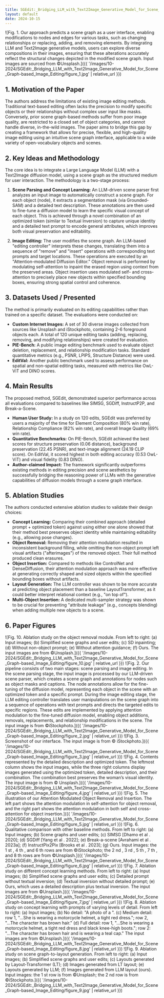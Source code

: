 ```yaml
---
title: SGEdit:_Bridging_LLM_with_Text2Image_Generative_Model_for_Scene_Graph-based_Image_Editing
layout: default
date: 2024-10-15
---
```

![Fig. 1. Our approach predicts a scene graph as a user interface, enabling modifications to nodes and edges for various tasks, such as changing relationships or replacing, adding, and removing elements. By integrating LLM and Text2Image generative models, users can explore diverse compositions in their images, ensuring that these alterations accurately reflect the structural changes depicted in the modified scene graph. Input images are sourced from ©Unsplash.]({{ '/images/10-2024/SGEdit:_Bridging_LLM_with_Text2Image_Generative_Model_for_Scene_Graph-based_Image_Editing/figure_1.jpg' | relative_url }})
## 1. Motivation of the Paper
The authors address the limitations of existing image editing methods. Traditional text-based editing often lacks the precision to modify specific objects or their relationships without complex user input like masks. Conversely, prior scene graph-based methods suffer from poor image quality, are restricted to a closed set of object categories, and cannot handle diverse, in-the-wild images. The paper aims to bridge this gap by creating a framework that allows for precise, flexible, and high-quality image editing using an intuitive scene graph interface, applicable to a wide variety of open-vocabulary objects and scenes.

## 2. Key Ideas and Methodology
The core idea is to integrate a Large Language Model (LLM) with a Text2Image diffusion model, using a scene graph as the structured medium for user interaction. The methodology is a two-stage process:

1.  **Scene Parsing and Concept Learning:** An LLM-driven scene parser first analyzes an input image to automatically construct a scene graph. For each object (node), it extracts a segmentation mask (via Grounded-SAM) and a detailed text description. These annotations are then used to fine-tune a diffusion model to learn the specific visual concept of each object. This is achieved through a novel combination of an optimized token (similar to Textual Inversion) to capture unique identity and a detailed text prompt to encode general attributes, which improves both visual preservation and editability.

2.  **Image Editing:** The user modifies the scene graph. An LLM-based "editing controller" interprets these changes, translating them into a sequence of "remove" and "insert" operations with corresponding text prompts and target locations. These operations are executed by an "Attention-modulated Diffusion Editor." Object removal is performed by modulating self-attention to inpaint the erased region using context from the preserved areas. Object insertion uses modulated self- and cross-attention to precisely place new objects within specified bounding boxes, ensuring strong spatial control and coherence.

## 3. Datasets Used / Presented
The method is primarily evaluated on its editing capabilities rather than trained on a specific dataset. The evaluations were conducted on:

*   **Custom Internet Images:** A set of 30 diverse images collected from sources like Unsplash and iStockphoto, containing 2-6 foreground objects each. A total of 120 unique editing tasks (adding, replacing, removing, and modifying relationships) were created for evaluation.
*   **PIE-Bench:** A public image editing benchmark used to evaluate object deletion, replacement, and relationship modification tasks. Standard quantitative metrics (e.g., PSNR, LPIPS, Structure Distance) were used.
*   **EditVal:** Another public benchmark used to assess performance on spatial and non-spatial editing tasks, measured with metrics like OwL-ViT and DINO scores.

## 4. Main Results
The proposed method, SGEdit, demonstrated superior performance across all evaluations compared to baselines like SIMSG, SGDiff, InstructP2P, and Break-a-Scene.

*   **Human User Study:** In a study on 120 edits, SGEdit was preferred by users a majority of the time for Element Composition (80% win rate), Relationship Compliance (82% win rate), and overall Image Quality (69% win rate).
*   **Quantitative Benchmarks:** On PIE-Bench, SGEdit achieved the best scores for structure preservation (0.06 distance), background preservation (22.45 PSNR), and text-image alignment (24.19 CLIP score). On EditVal, it scored highest in both editing accuracy (0.53 OwL-ViT) and visual fidelity (0.83 DINO).
*   **Author-claimed Impact:** The framework significantly outperforms existing methods in editing precision and scene aesthetics by successfully bridging the reasoning power of LLMs with the generative capabilities of diffusion models through a scene graph interface.

## 5. Ablation Studies
The authors conducted extensive ablation studies to validate their design choices:

*   **Concept Learning:** Comparing their combined approach (detailed prompt + optimized token) against using either one alone showed that their method best preserves object identity while maintaining editability (e.g., allowing pose changes).
*   **Object Removal:** Removing their attention modulation resulted in inconsistent background filling, while omitting the non-object prompt left visual artifacts ("afterimages") of the removed object. Their full method produced clean erasures.
*   **Object Insertion:** Compared to methods like ControlNet and DenseDiffusion, their attention modulation approach was more effective at generating correctly shaped and sized objects within the specified bounding boxes without artifacts.
*   **Layout Generation:** The LLM controller was shown to be more accurate at predicting object placement than a baseline LayoutTransformer, as it could better interpret relational context (e.g., "on top of").
*   **Multi-Object Insertion:** A dedicated multi-sampler strategy was shown to be crucial for preventing "attribute leakage" (e.g., concepts blending) when adding multiple new objects to a scene.

## 6. Paper Figures
![Fig. 10. Ablation study on the object removal module. From left to right: (a) Input images; (b) Simplified scene graphs and user edits; (c) SD inpainting; (d) Without non-object prompt; (e) Without attention guidance; (f) Ours. The input images are from ©Unsplash.]({{ '/images/10-2024/SGEdit:_Bridging_LLM_with_Text2Image_Generative_Model_for_Scene_Graph-based_Image_Editing/figure_10.jpg' | relative_url }})
![Fig. 2. Our pipeline consists of two main stages: scene parsing and image editing. In the scene parsing stage, the input image is processed by our LLM-driven scene parser, which creates a scene graph and annotations for nodes such as object masks and captions. The node annotations allow for the fine-tuning of the diffusion model, representing each object in the scene with an optimized token and a specific prompt. During the image editing stage, the LLM editing controller translates user manipulations on the scene graph into a sequence of operations with text prompts and directs the targeted edits to specific regions. These edits are implemented by applying attention modulation to the fine-tuned diffusion model, enabling object additions, removals, replacements, and relationship modifications in the scene. The input image is from ©iStockphoto.]({{ '/images/10-2024/SGEdit:_Bridging_LLM_with_Text2Image_Generative_Model_for_Scene_Graph-based_Image_Editing/figure_2.jpg' | relative_url }})
![Fig. 3. Screenshot of our interface. The input image is from © iStockphoto.]({{ '/images/10-2024/SGEdit:_Bridging_LLM_with_Text2Image_Generative_Model_for_Scene_Graph-based_Image_Editing/figure_3.jpg' | relative_url }})
![Fig. 4. Contents represented by the detailed description and optimized token. The leftmost column shows the input images, while the three right columns display images generated using the optimized token, detailed description, and their combination. The combination best preserves the woman’s visual identity. The input image is from © Unsplash.]({{ '/images/10-2024/SGEdit:_Bridging_LLM_with_Text2Image_Generative_Model_for_Scene_Graph-based_Image_Editing/figure_4.jpg' | relative_url }})
![Fig. 5. The illustration of our Attention Modulated Object Removal and Insertion. The left part shows the attention modulation in self-attention for object removal, and the right part shows the attention modulation in both self and cross-attention for object insertion.]({{ '/images/10-2024/SGEdit:_Bridging_LLM_with_Text2Image_Generative_Model_for_Scene_Graph-based_Image_Editing/figure_5.jpg' | relative_url }})
![Fig. 6. Qualitative comparison with other baseline methods. From left to right: (a) Input images; (b) Scene graphs and user edits; (c) SIMSG [Dhamo et al . 2020]; (d) SGDiff [Yang et al . 2022]; (e) Break-a-scene [Avrahami et al . 2023a]; (f) InstructPix2Pix [Brooks et al . 2023]; (g) Ours. Input images: the 1 st , 4 th , and 6 th rows are from ©iStockphoto; the 2 nd , 3 rd , 5 th , 7 th , and 8 th rows are from ©Unsplash.]({{ '/images/10-2024/SGEdit:_Bridging_LLM_with_Text2Image_Generative_Model_for_Scene_Graph-based_Image_Editing/figure_6.jpg' | relative_url }})
![Fig. 7. Ablation study on different concept learning methods. From left to right: (a) Input images; (b) Simplified scene graphs and user edits; (c) Detailed prompt without textual inversion; (d) Textual inversion without detailed prompt; (e) Ours, which uses a detailed description plus textual inversion. The input images are from ©Unsplash.]({{ '/images/10-2024/SGEdit:_Bridging_LLM_with_Text2Image_Generative_Model_for_Scene_Graph-based_Image_Editing/figure_7.jpg' | relative_url }})
![Fig. 8. Ablation study on concept learning with prompts of varying levels of detail. From left to right: (a) Input images; (b) No detail: "A photo of a <opt>". (c) Medium detail: row 1, "<opt>...She is wearing a motorcycle helmet, a tight red dress."; row 2, "<opt>...The character has brown hair." (d) Full detail: row 1, "<opt>...She is wearing a motorcycle helmet, a tight red dress and black knee-high boots."; row 2: "<opt>...The character has brown hair and is wearing a teal cap." The input images are from ©Unsplash.]({{ '/images/10-2024/SGEdit:_Bridging_LLM_with_Text2Image_Generative_Model_for_Scene_Graph-based_Image_Editing/figure_8.jpg' | relative_url }})
![Fig. 9. Ablation study on scene graph-to-layout generation. From left to right: (a) Input images; (b) Simplified scene graphs and user edits; (c) Layouts generated by Layout-Transformer (LT); (d) Images generated from LT layout; (e) Layouts generated by LLM; (f) Images generated from LLM layout (ours). Input images: the 1 st row is from ©Unsplash; the 2 nd row is from ©iStockphoto.]({{ '/images/10-2024/SGEdit:_Bridging_LLM_with_Text2Image_Generative_Model_for_Scene_Graph-based_Image_Editing/figure_9.jpg' | relative_url }})
